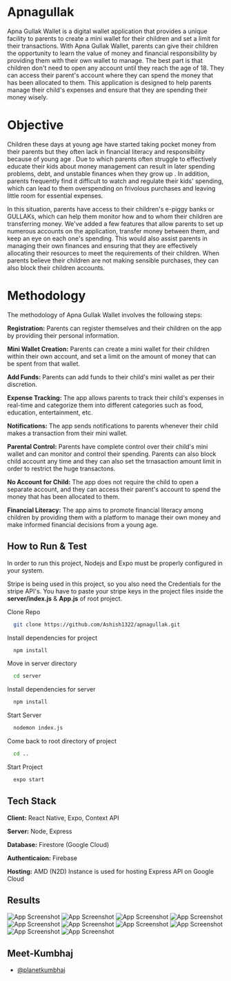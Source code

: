 # Apnagullak

Apna Gullak Wallet is a digital wallet application that provides a unique facility to parents to create a mini wallet 
for their children and set a limit for their transactions. With Apna Gullak Wallet,
parents can give their children the opportunity to learn the value of money and financial
responsibility by providing them with their own wallet to manage. The best part is that children don't 
need to open any account until they reach the age of 18. 
They can access their parent's account where they can spend the money that has been allocated to them.
This application is designed to help parents manage their child's expenses and ensure that they are spending their money wisely.

# Objective

Children these days at young age have started taking pocket money from their parents but they often lack in financial literacy and responsibility because of young age . Due to which parents often struggle to effectively educate their kids about money management can result in later spending problems, debt, and unstable finances when they grow up . In addition, parents frequently find it difficult to watch and regulate their kids' spending, which can lead to them overspending on frivolous purchases and leaving little room for essential expenses.

In this situation, parents have access to their children's e-piggy banks or GULLAKs, which can help them monitor how and to whom their children are transferring money. We've added a few features that allow parents to set up numerous accounts on the application, transfer money between them, and keep an eye on each one's spending. This would also assist parents in managing their own finances and ensuring that they are effectively allocating their resources to meet the requirements of their children. When parents believe their children are not making sensible purchases, they can also block their children accounts.

# Methodology

The methodology of Apna Gullak Wallet involves the following steps:

**Registration:** Parents can register themselves and their children on the app by providing their personal information.

**Mini Wallet Creation:** Parents can create a mini wallet for their children within their own account, 
and set a limit on the amount of money that can be spent from that wallet.

**Add Funds:** Parents can add funds to their child's mini wallet as per their discretion.

**Expense Tracking:** The app allows parents to track their child's expenses in real-time and categorize them into different
categories such as food, education, entertainment, etc.

**Notifications:** The app sends notifications to parents whenever their child makes a transaction from their mini wallet.

**Parental Control:** Parents have complete control over their child's mini wallet and can monitor and control their spending. Parents can also block child account any time and they can also set the trnasaction amount limit in order to restrict the huge transactons.

**No Account for Child:** The app does not require the child to open a separate account, and they can access their parent's account 
to spend the money that has been allocated to them.

**Financial Literacy:** The app aims to promote financial literacy among children by providing them with a platform to manage their own 
money and make informed financial decisions from a young age.



## How to Run & Test
In order to run this project, Nodejs and Expo must be properly configured in your system. 

Stripe is being used in this project, so you also need the Credentials for the stripe API's. You have to paste your stripe keys in the project files inside the **server/index.js** & **App.js** of root project.


 Clone Repo 

```bash
  git clone https://github.com/Ashish1322/apnagullak.git
```

Install dependencies for project

```bash
  npm install 
```

Move in server directory

```bash
  cd server 
```

Install dependencies for server

```bash
  npm install 
```

Start Server

```bash
  nodemon index.js 
```

Come back to root directory of project

```bash
  cd .. 
```

Start Project

```bash
  expo start
```






## Tech Stack

**Client:** React Native, Expo, Context API

**Server:** Node, Express

**Database:** Firestore (Google Cloud)

**Authenticaion:** Firebase

**Hosting:** AMD (N2D) Instance is used for hosting Express API on Google Cloud

## Results

![App Screenshot](https://blogger.googleusercontent.com/img/b/R29vZ2xl/AVvXsEhColwwWgY9xHGcSbAhV_Rdh6h5jqkquXlzPvG84NxL8IeSjycw3d5sNQN8p18PrwZt8e2ut3sk95VQag8vGXXv-4mHsr6G_0iz1begCdGw0f3HrPlU8pkMrDjPruYjHjRLNIpxp4MotzrJ7XIa8EhY4nsDF0-p4YX7ySxR8j2I1vuO2yA2QZz0WnE/s320/Screenshot_2023-04-02-16-34-50-43_f73b71075b1de7323614b647fe394240.jpg) 
![App Screenshot](https://blogger.googleusercontent.com/img/b/R29vZ2xl/AVvXsEjHMj_bEcwW72PZ9nhtqhTvx_iN8vnL3VY5x7kMSsvtHcfurdEk3OSaGN2Rr2WgfTvpmsSUR7VAxCcyHp32kzcLTLq6neDjed_Uc9-VkCMfGVgAyXEbhCdJI-wbwvPulBDFzOyY0EXQi-Scu3fuRECQoquL46Pan5D-p1JPMx0ZgQehmcTnKVTi5i0/s320/Screenshot_2023-04-02-16-34-54-28_f73b71075b1de7323614b647fe394240.jpg)
![App Screenshot](https://blogger.googleusercontent.com/img/b/R29vZ2xl/AVvXsEjT5XDwodWyD0pSib9a_EQr_SixcSD2qR3mx96lHUvvqMEbtUWe2uW_4PIZoV7-sv0Mwh9IyIV7-pfvWBjx7iXQ6jw-up2RWU6A17tZN_JcU22MtmLwYgVceRfJG_GfPM_v-7ytV5odLRw2K6uhm--PUmBG1syAkktiil1G8nvZvZIpkakJMiSKLwA/s320/Screenshot_2023-04-02-16-34-59-04_f73b71075b1de7323614b647fe394240.jpg)
![App Screenshot](https://blogger.googleusercontent.com/img/b/R29vZ2xl/AVvXsEgrGFI483RDWYUlRn5_1M9F3WvwcI4wmfnr4YzVSPaAiK04-X1ejCBuV8G8DZlNnh-nEGZ7duIO1AqGgBsZolo_ZgnnH9mvt0T8X-LfiOId8Mfh1X7UHWrASsyDx_yOIYRsGfFy9RuPPmeDj2QTVktMjxlrX_djHH0bM5SmOPN4zUTbwGWyP6CF3jE/s320/Screenshot_2023-04-02-16-35-40-24_f73b71075b1de7323614b647fe394240.jpg)
![App Screenshot](https://blogger.googleusercontent.com/img/b/R29vZ2xl/AVvXsEjAlEZfU518zSivI4m_ouJZKJnS3Z6BF5NyMVhTjJRcianx56yLBfDHKtbsxRMxT1zeFsJVBcNQIRW13OJHkJGIp50vShqzsON-JqJnP0gXLvsLDdIKX_mzFIlw7325z7ii514yWMTpqB37Dcxl62caJKFz1HsEXJD1ROBAJDT6Y7oouRsA_uqZvXE/s320/Screenshot_2023-04-02-16-35-43-65_f73b71075b1de7323614b647fe394240.jpg)
![App Screenshot](https://blogger.googleusercontent.com/img/b/R29vZ2xl/AVvXsEiX2khTDkuQlLXfAWasUoyw2U6lLSEI5WLxL0oHJ2mHWCOO0KJgronMqOql0HjDkYnvGDIPYi_V6F94WxFgCvbx7-VE31EGoeMYA-NGPWUzlVQbon6vUwjOvuzy0aVsAzF3vqBZIj5rOhTPpGtbXaXJ4j-myBYg912evOQfhoGQYhpktLW6hsf4ACQ/s320/Screenshot_2023-04-02-16-35-49-08_f73b71075b1de7323614b647fe394240.jpg)
![App Screenshot](https://blogger.googleusercontent.com/img/b/R29vZ2xl/AVvXsEgispLAWGRZ5y3-dPAE9qs7NHZk5VgL9nb9o3wXbGl6TavpE3kl3MeqnvA6RhSQBlM2e5hdsyOJTmByh539-9U99R92h2iEvqdXjMlOhyrZd-Fdd2Rd66499VKXX0FNvq656HYUG611k5L6UErtA_A8pa_9lyKF1K7vWOhbzK0FUXh-AN6BmOo4svw/s320/Screenshot_2023-04-02-16-35-58-60_f73b71075b1de7323614b647fe394240.jpg)
![App Screenshot](https://blogger.googleusercontent.com/img/b/R29vZ2xl/AVvXsEgpW2p_r22ico0sD3CivSdonAXkxiNPPc6yKlV93CbSAzCUD7M35lwPuQ3PvSEdtnLUoc1fsbi3JNTO8E2tgxp324YwjPYvi7DA4R26k8Iq5W_ZbVOWbPx4MLhQFAwv1TXCEfgsJYjHjRUK6jVM7yIOlcldk2C0lsOrpVI6tENkjV3aLEwaWrtFdqw/s320/Screenshot_2023-04-02-16-36-41-88_f73b71075b1de7323614b647fe394240.jpg)
![App Screenshot](https://blogger.googleusercontent.com/img/b/R29vZ2xl/AVvXsEjj0NE2i1OBy8stOkcwy3v1qsm-aGyb_sFq17L3OL2iT2GFJFfcE7LzUr-Q-ZQgsGHJ8gBO-jGNSHYk6F9fu7WuD5_HxLB6q77ycBGQe2Zw68TgXbEsN0qXvmoCXfuyhk4TrWuJe6Lu5ZYz-5ZH7CQgOposzGb47j1A2kM0Rs3VCMjSEy94hbRAGGo/s320/Screenshot%202023-05-14%20at%2011.04.00%20AM.png)
![App Screenshot](https://blogger.googleusercontent.com/img/b/R29vZ2xl/AVvXsEh5s7DGGDFJLwrBzgP4Isws5Af6B7uw0sWrzFBOdtNmgvMuwrsSPDORSC6wnsBsJibgCZvrx7G6age2Izx4sBe6MUDH9LJPSl0MKwsYwbgvKV50es5ODcXFfm7q_ZLWGSJnjSDLQIIKK5cf-z5ueXlRZ46SFWEREw3CmsRsPWVmV3DYxuPUYfK-Ri8/s320/Screenshot%202023-05-14%20at%2011.04.13%20AM.png)




## Meet-Kumbhaj
- [@planetkumbhaj](https://github.com/PlanetKumbhaj)


